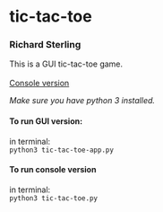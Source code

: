 # tic-tac-toe
### Richard Sterling

This is a GUI tic-tac-toe game.
<br>
<br>
[Console version](https://github.com/rSterling319/tic-tac-toe/blob/master/tic-tac-toe.py)
<br>

*Make sure you have python 3 installed.<br>*

#### To run GUI version:
  in terminal:<br>
    ```
    python3 tic-tac-toe-app.py
    ```

#### To run console version<br>
  in terminal:<br>
    ```
    python3 tic-tac-toe.py
    ```
